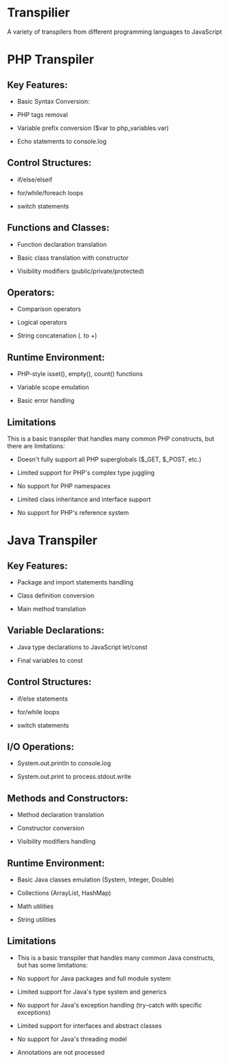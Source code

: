 # Transpilier
A variety of transpilers from different programming languages to JavaScript

# PHP Transpiler

## Key Features:

- Basic Syntax Conversion:

- PHP tags removal

- Variable prefix conversion ($var to php_variables.var)

- Echo statements to console.log

## Control Structures:

- if/else/elseif

- for/while/foreach loops

- switch statements

## Functions and Classes:

- Function declaration translation

- Basic class translation with constructor

- Visibility modifiers (public/private/protected)

## Operators: 

- Comparison operators

- Logical operators

- String concatenation (. to +)

## Runtime Environment:

- PHP-style isset(), empty(), count() functions

- Variable scope emulation

- Basic error handling

## Limitations 

This is a basic transpiler that handles many common PHP constructs, but there are limitations:

- Doesn't fully support all PHP superglobals ($_GET, $_POST, etc.)

- Limited support for PHP's complex type juggling

- No support for PHP namespaces

- Limited class inheritance and interface support

- No support for PHP's reference system

# Java Transpiler

## Key Features:

- Package and import statements handling

- Class definition conversion

- Main method translation

## Variable Declarations:

- Java type declarations to JavaScript let/const

- Final variables to const

## Control Structures:

- if/else statements

- for/while loops

- switch statements

## I/O Operations:

- System.out.println to console.log

- System.out.print to process.stdout.write

## Methods and Constructors:

- Method declaration translation

- Constructor conversion

- Visibility modifiers handling

## Runtime Environment:

- Basic Java classes emulation (System, Integer, Double)

- Collections (ArrayList, HashMap)

- Math utilities

- String utilities

## Limitations
- This is a basic transpiler that handles many common Java constructs, but has some limitations:

- No support for Java packages and full module system

- Limited support for Java's type system and generics

- No support for Java's exception handling (try-catch with specific exceptions)

- Limited support for interfaces and abstract classes

- No support for Java's threading model

- Annotations are not processed
